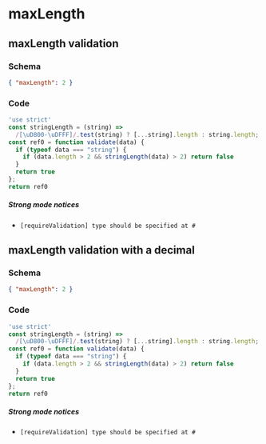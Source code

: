 # maxLength

## maxLength validation

### Schema

```json
{ "maxLength": 2 }
```

### Code

```js
'use strict'
const stringLength = (string) =>
  /[\uD800-\uDFFF]/.test(string) ? [...string].length : string.length;
const ref0 = function validate(data) {
  if (typeof data === "string") {
    if (data.length > 2 && stringLength(data) > 2) return false
  }
  return true
};
return ref0
```

##### Strong mode notices

 * `[requireValidation] type should be specified at #`


## maxLength validation with a decimal

### Schema

```json
{ "maxLength": 2 }
```

### Code

```js
'use strict'
const stringLength = (string) =>
  /[\uD800-\uDFFF]/.test(string) ? [...string].length : string.length;
const ref0 = function validate(data) {
  if (typeof data === "string") {
    if (data.length > 2 && stringLength(data) > 2) return false
  }
  return true
};
return ref0
```

##### Strong mode notices

 * `[requireValidation] type should be specified at #`

